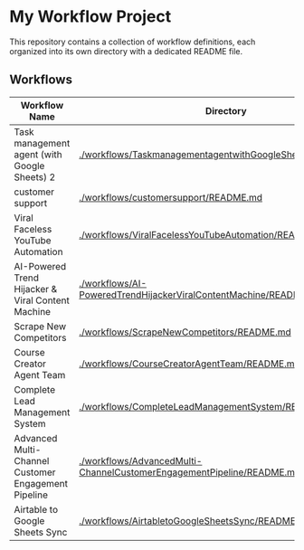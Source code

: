 # My Workflow Project

This repository contains a collection of workflow definitions, each organized into its own directory with a dedicated README file.

## Workflows

| Workflow Name | Directory |
|---------------|-----------|
| Task management agent (with Google Sheets) 2 | [./workflows/TaskmanagementagentwithGoogleSheets2/README.md](./workflows/TaskmanagementagentwithGoogleSheets2/README.md) |
| customer support | [./workflows/customersupport/README.md](./workflows/customersupport/README.md) |
| Viral Faceless YouTube Automation | [./workflows/ViralFacelessYouTubeAutomation/README.md](./workflows/ViralFacelessYouTubeAutomation/README.md) |
| AI-Powered Trend Hijacker & Viral Content Machine | [./workflows/AI-PoweredTrendHijackerViralContentMachine/README.md](./workflows/AI-PoweredTrendHijackerViralContentMachine/README.md) |
| Scrape New Competitors | [./workflows/ScrapeNewCompetitors/README.md](./workflows/ScrapeNewCompetitors/README.md) |
| Course Creator Agent Team | [./workflows/CourseCreatorAgentTeam/README.md](./workflows/CourseCreatorAgentTeam/README.md) |
| Complete Lead Management System | [./workflows/CompleteLeadManagementSystem/README.md](./workflows/CompleteLeadManagementSystem/README.md) |
| Advanced Multi-Channel Customer Engagement Pipeline | [./workflows/AdvancedMulti-ChannelCustomerEngagementPipeline/README.md](./workflows/AdvancedMulti-ChannelCustomerEngagementPipeline/README.md) |
| Airtable to Google Sheets Sync | [./workflows/AirtabletoGoogleSheetsSync/README.md](./workflows/AirtabletoGoogleSheetsSync/README.md) |
